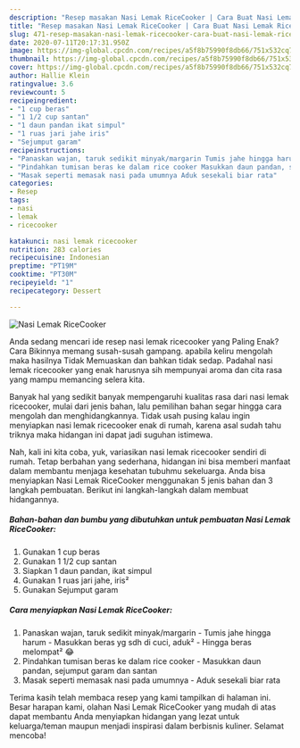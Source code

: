 ```yaml
---
description: "Resep masakan Nasi Lemak RiceCooker | Cara Buat Nasi Lemak RiceCooker Yang Lezat Sekali"
title: "Resep masakan Nasi Lemak RiceCooker | Cara Buat Nasi Lemak RiceCooker Yang Lezat Sekali"
slug: 471-resep-masakan-nasi-lemak-ricecooker-cara-buat-nasi-lemak-ricecooker-yang-lezat-sekali
date: 2020-07-11T20:17:31.950Z
image: https://img-global.cpcdn.com/recipes/a5f8b75990f8db66/751x532cq70/nasi-lemak-ricecooker-foto-resep-utama.jpg
thumbnail: https://img-global.cpcdn.com/recipes/a5f8b75990f8db66/751x532cq70/nasi-lemak-ricecooker-foto-resep-utama.jpg
cover: https://img-global.cpcdn.com/recipes/a5f8b75990f8db66/751x532cq70/nasi-lemak-ricecooker-foto-resep-utama.jpg
author: Hallie Klein
ratingvalue: 3.6
reviewcount: 5
recipeingredient:
- "1 cup beras"
- "1 1/2 cup santan"
- "1 daun pandan ikat simpul"
- "1 ruas jari jahe iris"
- "Sejumput garam"
recipeinstructions:
- "Panaskan wajan, taruk sedikit minyak/margarin Tumis jahe hingga harum Masukkan beras yg sdh di cuci, aduk²  Hingga beras melompat² 😂"
- "Pindahkan tumisan beras ke dalam rice cooker Masukkan daun pandan, sejumput garam dan santan"
- "Masak seperti memasak nasi pada umumnya Aduk sesekali biar rata"
categories:
- Resep
tags:
- nasi
- lemak
- ricecooker

katakunci: nasi lemak ricecooker 
nutrition: 283 calories
recipecuisine: Indonesian
preptime: "PT19M"
cooktime: "PT30M"
recipeyield: "1"
recipecategory: Dessert

---
```



![Nasi Lemak RiceCooker](https://img-global.cpcdn.com/recipes/a5f8b75990f8db66/751x532cq70/nasi-lemak-ricecooker-foto-resep-utama.jpg)

Anda sedang mencari ide resep nasi lemak ricecooker yang Paling Enak? Cara Bikinnya memang susah-susah gampang. apabila keliru mengolah maka hasilnya Tidak Memuaskan dan bahkan tidak sedap. Padahal nasi lemak ricecooker yang enak harusnya sih mempunyai aroma dan cita rasa yang mampu memancing selera kita.



Banyak hal yang sedikit banyak mempengaruhi kualitas rasa dari nasi lemak ricecooker, mulai dari jenis bahan, lalu pemilihan bahan segar hingga cara mengolah dan menghidangkannya. Tidak usah pusing kalau ingin menyiapkan nasi lemak ricecooker enak di rumah, karena asal sudah tahu triknya maka hidangan ini dapat jadi suguhan istimewa.


Nah, kali ini kita coba, yuk, variasikan nasi lemak ricecooker sendiri di rumah. Tetap berbahan yang sederhana, hidangan ini bisa memberi manfaat dalam membantu menjaga kesehatan tubuhmu sekeluarga. Anda bisa menyiapkan Nasi Lemak RiceCooker menggunakan 5 jenis bahan dan 3 langkah pembuatan. Berikut ini langkah-langkah dalam membuat hidangannya.

<!--inarticleads1-->

##### Bahan-bahan dan bumbu yang dibutuhkan untuk pembuatan Nasi Lemak RiceCooker:

1. Gunakan 1 cup beras
1. Gunakan 1 1/2 cup santan
1. Siapkan 1 daun pandan, ikat simpul
1. Gunakan 1 ruas jari jahe, iris²
1. Gunakan Sejumput garam




<!--inarticleads2-->

##### Cara menyiapkan Nasi Lemak RiceCooker:

1. Panaskan wajan, taruk sedikit minyak/margarin - Tumis jahe hingga harum - Masukkan beras yg sdh di cuci, aduk²  - Hingga beras melompat² 😂
1. Pindahkan tumisan beras ke dalam rice cooker - Masukkan daun pandan, sejumput garam dan santan
1. Masak seperti memasak nasi pada umumnya - Aduk sesekali biar rata




Terima kasih telah membaca resep yang kami tampilkan di halaman ini. Besar harapan kami, olahan Nasi Lemak RiceCooker yang mudah di atas dapat membantu Anda menyiapkan hidangan yang lezat untuk keluarga/teman maupun menjadi inspirasi dalam berbisnis kuliner. Selamat mencoba!
